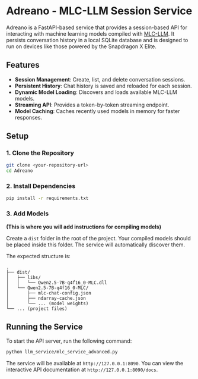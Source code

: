 # Adreano - MLC-LLM Session Service

Adreano is a FastAPI-based service that provides a session-based API for interacting with machine learning models compiled with [MLC-LLM](https://github.com/mlc-ai/mlc-llm). It persists conversation history in a local SQLite database and is designed to run on devices like those powered by the Snapdragon X Elite.

## Features

-   **Session Management**: Create, list, and delete conversation sessions.
-   **Persistent History**: Chat history is saved and reloaded for each session.
-   **Dynamic Model Loading**: Discovers and loads available MLC-LLM models.
-   **Streaming API**: Provides a token-by-token streaming endpoint.
-   **Model Caching**: Caches recently used models in memory for faster responses.

## Setup

### 1. Clone the Repository

```sh
git clone <your-repository-url>
cd Adreano
```

### 2. Install Dependencies

```sh
pip install -r requirements.txt
```

### 3. Add Models

**(This is where you will add instructions for compiling models)**

Create a `dist` folder in the root of the project. Your compiled models should be placed inside this folder. The service will automatically discover them.

The expected structure is:

```
.
├── dist/
│   ├── libs/
│   │   └── Qwen2.5-7B-q4f16_0-MLC.dll
│   └── Qwen2.5-7B-q4f16_0-MLC/
│       ├── mlc-chat-config.json
│       ├── ndarray-cache.json
│       └── ... (model weights)
└── ... (project files)
```

## Running the Service

To start the API server, run the following command:

```sh
python llm_service/mlc_service_advanced.py
```

The service will be available at `http://127.0.0.1:8090`. You can view the interactive API documentation at `http://127.0.0.1:8090/docs`.

